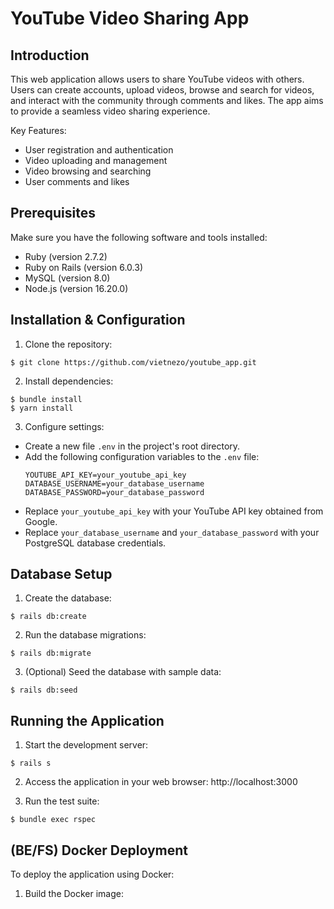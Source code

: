 # YouTube Video Sharing App

## Introduction
This web application allows users to share YouTube videos with others. Users can create accounts, upload videos, browse and search for videos, and interact with the community through comments and likes. The app aims to provide a seamless video sharing experience.

Key Features:
- User registration and authentication
- Video uploading and management
- Video browsing and searching
- User comments and likes

## Prerequisites
Make sure you have the following software and tools installed:

- Ruby (version 2.7.2)
- Ruby on Rails (version 6.0.3)
- MySQL (version 8.0)
- Node.js (version 16.20.0)

## Installation & Configuration
1. Clone the repository:

```
$ git clone https://github.com/vietnezo/youtube_app.git
```

2. Install dependencies:
```
$ bundle install
$ yarn install
```

3. Configure settings:
- Create a new file `.env` in the project's root directory.
- Add the following configuration variables to the `.env` file:
  ```
  YOUTUBE_API_KEY=your_youtube_api_key
  DATABASE_USERNAME=your_database_username
  DATABASE_PASSWORD=your_database_password
  ```
- Replace `your_youtube_api_key` with your YouTube API key obtained from Google.
- Replace `your_database_username` and `your_database_password` with your PostgreSQL database credentials.

## Database Setup
1. Create the database:
```
$ rails db:create
```
2. Run the database migrations:
```
$ rails db:migrate
```
3. (Optional) Seed the database with sample data:
```
$ rails db:seed
```

## Running the Application
1. Start the development server:
```
$ rails s
```
2. Access the application in your web browser:
http://localhost:3000

3. Run the test suite:
```
$ bundle exec rspec
```

## (BE/FS) Docker Deployment
To deploy the application using Docker:

1. Build the Docker image:
